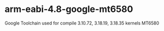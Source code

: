 # arm-eabi-4.8-google-mt6580
Google Toolchain used for compile 3.10.72, 3.18.19, 3.18.35 kernels MT6580
